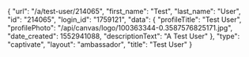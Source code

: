 {
    "url": "\/a\/test-user\/214065",
    "first_name": "Test",
    "last_name": "User",
    "id": "214065",
    "login_id": "1759121",
    "data": {
        "profileTitle": "Test User",
        "profilePhoto": "\/api\/canvas\/logo\/100363344-0.3587576825171.jpg",
        "date_created": 1552941088,
        "descriptionText": "A Test User"
    },
    "type": "captivate",
    "layout": "ambassador",
    "title": "Test User"
}